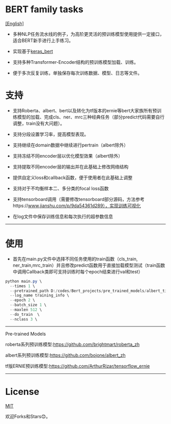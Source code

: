 BERT family tasks
===========================
[[English]](./README.md)

- 多种NLP任务流水线的例子，为高阶更灵活的预训练模型使用提供一定接口，适合BERT新手进行上手练习。

- 实现基于[keras_bert](#https://github.com/CyberZHG/keras-bert)

- 支持多种Transformer-Encoder结构的预训练模型加载、训练。

- 便于多次反复训练，单独保存每次训练数据、模型、日志等文件。


# 支持

- 支持Roberta、albert、bert以及转化为tf版本的ernie等bert大家族所有预训练模型的加载、完成cls、ner、mrc三种经典任务（部分predict代码需要自行调整，train没有大问题）。

- 支持分段设置学习率，提高模型表现。


- 支持继续在domain数据中继续进行pertrain（albert除外）


- 支持冻结不同encoder层以优化模型效果（albert除外）


- 支持提取不同encoder层的输出并在此基础上修改网络结构


- 提供自定义loss和callback函数，便于使用者在此基础上调整


- 支持对于不均衡样本二、多分类的focal loss函数


- 支持tensorboard调用（需要修改tensorboard部分源码，方法参考https://www.jianshu.com/p/9da54361d289），实现训练可视化
- 在log文件中保存训练信息和每次执行的超参数信息

************************************************************************************************************************

# 使用

- 首先在main.py文件中选择不同任务使用的train函数（cls_train, ner_train,mrc_train）并且修改predict函数用于直接加载模型测试（train函数中调用Callback类即可支持训练时每个epoch结束进行val和test）

```powershell
python main.py \
  --times 1 \
  --pretrained_path D:/codes/Bert_projects/pre_trained_models/albert_tiny_google_zh_489k/ \
  --log_name training_info \
  --epoch 2 \
  --batch_size 1 \
  --maxlen 512 \
  --do_train  \
  --nclass 3 \
```

************************************************************************************************************************

Pre-trained Models

roberta系列预训练模型:https://github.com/brightmart/roberta_zh

albert系列预训练模型:https://github.com/bojone/albert_zh

tf版ERNIE预训练模型:https://github.com/ArthurRizar/tensorflow_ernie

************************************************************************************************************************

# License
[MIT](./LICENSE)

欢迎Forks和Stars:blush:。
